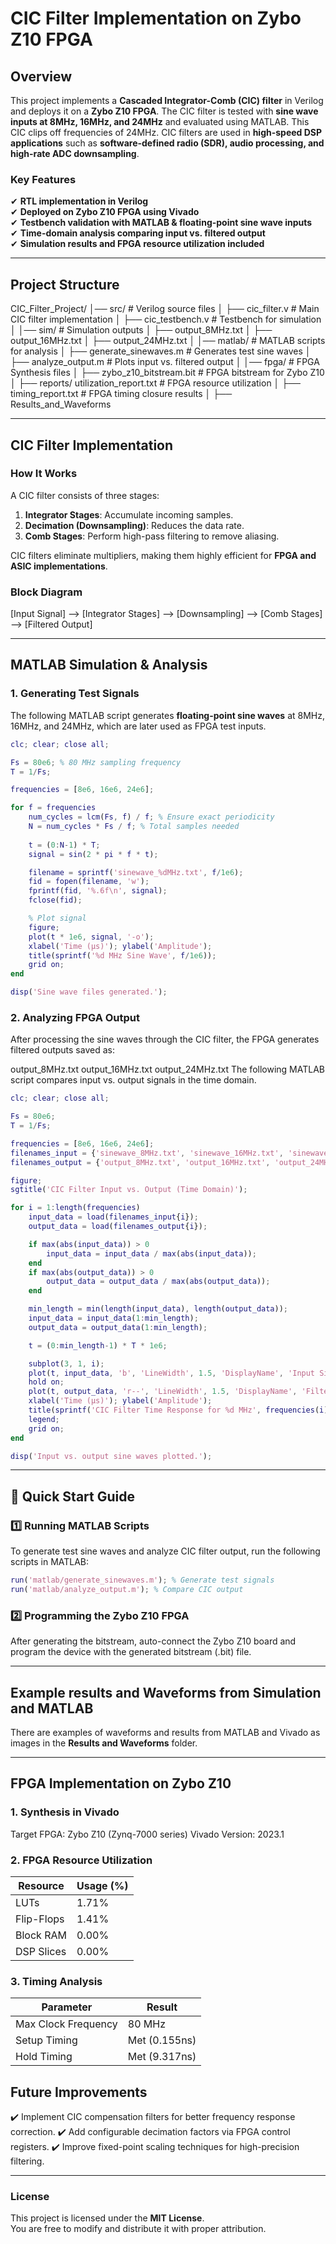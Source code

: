 # CIC Filter Implementation on Zybo Z10 FPGA

## Overview
This project implements a **Cascaded Integrator-Comb (CIC) filter** in Verilog and deploys it on a **Zybo Z10 FPGA**. The CIC filter is tested with **sine wave inputs at 8MHz, 16MHz, and 24MHz** and evaluated using MATLAB. This CIC clips off frequencies of 24MHz. CIC filters are used in **high-speed DSP applications** such as **software-defined radio (SDR), audio processing, and high-rate ADC downsampling**.

### **Key Features**
✔ **RTL implementation in Verilog**  
✔ **Deployed on Zybo Z10 FPGA using Vivado**  
✔ **Testbench validation with MATLAB & floating-point sine wave inputs**  
✔ **Time-domain analysis comparing input vs. filtered output**  
✔ **Simulation results and FPGA resource utilization included**  

---

## **Project Structure**
CIC_Filter_Project/ │── src/ # Verilog source files │ ├── cic_filter.v # Main CIC filter implementation │ ├── cic_testbench.v # Testbench for simulation │ │── sim/ # Simulation outputs │ ├── output_8MHz.txt │ ├── output_16MHz.txt │ ├── output_24MHz.txt │ │── matlab/ # MATLAB scripts for analysis │ ├── generate_sinewaves.m # Generates test sine waves │ ├── analyze_output.m # Plots input vs. filtered output │ │── fpga/ # FPGA Synthesis files │ ├── zybo_z10_bitstream.bit # FPGA bitstream for Zybo Z10 │ ├── reports/ utilization_report.txt # FPGA resource utilization │ ├── timing_report.txt # FPGA timing closure results │
├── Results_and_Waveforms

---

## **CIC Filter Implementation**
### **How It Works**
A CIC filter consists of three stages:
1. **Integrator Stages**: Accumulate incoming samples.
2. **Decimation (Downsampling)**: Reduces the data rate.
3. **Comb Stages**: Perform high-pass filtering to remove aliasing.

CIC filters eliminate multipliers, making them highly efficient for **FPGA and ASIC implementations**.

### **Block Diagram**
[Input Signal] --> [Integrator Stages] --> [Downsampling] --> [Comb Stages] --> [Filtered Output]


---

## **MATLAB Simulation & Analysis**
### **1. Generating Test Signals**
The following MATLAB script generates **floating-point sine waves** at 8MHz, 16MHz, and 24MHz, which are later used as FPGA test inputs.

```matlab
clc; clear; close all;

Fs = 80e6; % 80 MHz sampling frequency
T = 1/Fs;

frequencies = [8e6, 16e6, 24e6]; 

for f = frequencies
    num_cycles = lcm(Fs, f) / f; % Ensure exact periodicity
    N = num_cycles * Fs / f; % Total samples needed
    
    t = (0:N-1) * T;
    signal = sin(2 * pi * f * t);

    filename = sprintf('sinewave_%dMHz.txt', f/1e6);
    fid = fopen(filename, 'w');
    fprintf(fid, '%.6f\n', signal);
    fclose(fid);

    % Plot signal
    figure;
    plot(t * 1e6, signal, '-o');
    xlabel('Time (µs)'); ylabel('Amplitude');
    title(sprintf('%d MHz Sine Wave', f/1e6));
    grid on;
end

disp('Sine wave files generated.');
```
### **2. Analyzing FPGA Output**
After processing the sine waves through the CIC filter, the FPGA generates filtered outputs saved as:

output_8MHz.txt
output_16MHz.txt
output_24MHz.txt
The following MATLAB script compares input vs. output signals in the time domain.

```matlab
clc; clear; close all;

Fs = 80e6;
T = 1/Fs;

frequencies = [8e6, 16e6, 24e6];
filenames_input = {'sinewave_8MHz.txt', 'sinewave_16MHz.txt', 'sinewave_24MHz.txt'};
filenames_output = {'output_8MHz.txt', 'output_16MHz.txt', 'output_24MHz.txt'};

figure;
sgtitle('CIC Filter Input vs. Output (Time Domain)');

for i = 1:length(frequencies)
    input_data = load(filenames_input{i});
    output_data = load(filenames_output{i});

    if max(abs(input_data)) > 0
        input_data = input_data / max(abs(input_data));
    end
    if max(abs(output_data)) > 0
        output_data = output_data / max(abs(output_data));
    end

    min_length = min(length(input_data), length(output_data));
    input_data = input_data(1:min_length);
    output_data = output_data(1:min_length);

    t = (0:min_length-1) * T * 1e6;

    subplot(3, 1, i);
    plot(t, input_data, 'b', 'LineWidth', 1.5, 'DisplayName', 'Input Sine Wave');
    hold on;
    plot(t, output_data, 'r--', 'LineWidth', 1.5, 'DisplayName', 'Filtered Output');
    xlabel('Time (µs)'); ylabel('Amplitude');
    title(sprintf('CIC Filter Time Response for %d MHz', frequencies(i)/1e6));
    legend;
    grid on;
end

disp('Input vs. output sine waves plotted.');
```

---
## 📌 Quick Start Guide

### 1️⃣ Running MATLAB Scripts
To generate test sine waves and analyze CIC filter output, run the following scripts in MATLAB:

```matlab
run('matlab/generate_sinewaves.m'); % Generate test signals
run('matlab/analyze_output.m'); % Compare CIC output
```
### 2️⃣ Programming the Zybo Z10 FPGA
After generating the bitstream, auto-connect the Zybo Z10 board and program the device with the generated bitstream (.bit) file.

---
## Example results and Waveforms from Simulation and MATLAB

There are examples of waveforms and results from MATLAB and Vivado as images in the **Results and Waveforms** folder.

---

## **FPGA Implementation on Zybo Z10**
### **1. Synthesis in Vivado**
Target FPGA: Zybo Z10 (Zynq-7000 series)
Vivado Version: 2023.1

### **2. FPGA Resource Utilization**

| Resource    | Usage (%) |
|------------|----------|
| LUTs       | 1.71%      |
| Flip-Flops | 1.41%      |
| Block RAM  | 0.00%      |
| DSP Slices | 0.00%      |

### **3. Timing Analysis**
| Parameter            | Result     |
|----------------------|-----------|
| Max Clock Frequency | 80 MHz    |
| Setup Timing        | Met (0.155ns) |
| Hold Timing         | Met (9.317ns) |

## Future Improvements
✔️ Implement CIC compensation filters for better frequency response correction.
✔️ Add configurable decimation factors via FPGA control registers.
✔️ Improve fixed-point scaling techniques for high-precision filtering.


---

### **License**

This project is licensed under the **MIT License**.  
You are free to modify and distribute it with proper attribution.  
